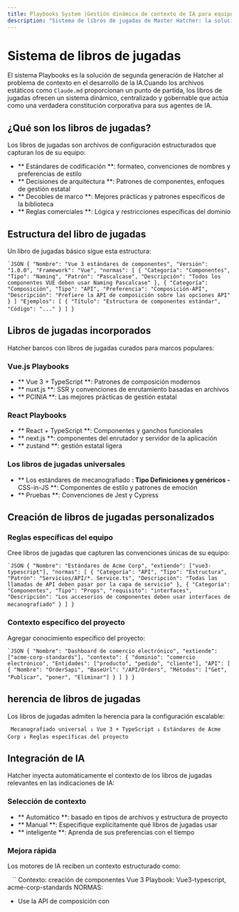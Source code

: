 ```yaml
---
title: Playbooks System |Gestión dinámica de contexto de IA para equipos
description: "Sistema de libros de jugadas de Master Hatcher: la solución de próxima generación para la gestión del contexto de IA.Cree constituciones corporativas dinámicas y gobernables que le enseñen a las decisiones de estándares de codificación y arquitectura de su equipo."
---
```


# Sistema de libros de jugadas

El sistema Playbooks es la solución de segunda generación de Hatcher al problema de contexto en el desarrollo de la IA.Cuando los archivos estáticos como `Claude.md` proporcionan un punto de partida, los libros de jugadas ofrecen un sistema dinámico, centralizado y gobernable que actúa como una verdadera constitución corporativa para sus agentes de IA.

## ¿Qué son los libros de jugadas?

Los libros de jugadas son archivos de configuración estructurados que capturan los de su equipo:

- ** Estándares de codificación **: formateo, convenciones de nombres y preferencias de estilo
- ** Decisiones de arquitectura **: Patrones de componentes, enfoques de gestión estatal
- ** Decobles de marco **: Mejores prácticas y patrones específicos de la biblioteca
- ** Reglas comerciales **: Lógica y restricciones específicas del dominio

## Estructura del libro de jugadas

Un libro de jugadas básico sigue esta estructura:

`` `JSON
{
"Nombre": "Vue 3 estándares de componentes",
"Versión": "1.0.0",
"Framework": "Vue",
"normas": [
{
"Categoría": "Componentes",
"Tipo": "Naming",
"Patrón": "Pascalcase",
"Descripción": "Todos los componentes VUE deben usar Naming Pascalcase"
},
{
"Categoría": "Composición",
"Tipo": "API",
"Preferencia": "Composición-API",
"Descripción": "Prefiere la API de composición sobre las opciones API"
}
]
"Ejemplos": [
{
"Título": "Estructura de componentes estándar",
"Código": "..."
}
]
}
`` `` ``

## Libros de jugadas incorporados

Hatcher barcos con libros de jugadas curados para marcos populares:

### Vue.js Playbooks

- ** Vue 3 + TypeScript **: Patrones de composición modernos
- ** nuxt.js **: SSR y convenciones de enrutamiento basadas en archivos
- ** PCINIA **: Las mejores prácticas de gestión estatal

### React Playbooks

- ** React + TypeScript **: Componentes y ganchos funcionales
- ** next.js **: componentes del enrutador y servidor de la aplicación
- ** zustand **: gestión estatal ligera

### Los libros de jugadas universales

- ** Los estándares de mecanografiado **: Tipo Definiciones y genéricos
-** CSS-in-JS **: Componentes de estilo y patrones de emoción
- ** Pruebas **: Convenciones de Jest y Cypress

## Creación de libros de jugadas personalizados

### Reglas específicas del equipo

Cree libros de jugadas que capturen las convenciones únicas de su equipo:

`` `JSON
{
"Nombre": "Estándares de Acme Corp",
"extiende": ["vue3-typescript"],
"normas": [
{
"Categoría": "API",
"Tipo": "Estructura",
"Patrón": "Servicios/API/*. Service.ts",
"Descripción": "Todas las llamadas de API deben pasar por la capa de servicio"
},
{
"Categoría": "Componentes",
"Tipo": "Props",
"requisito": "interfaces",
"Descripción": "Los accesorios de componentes deben usar interfaces de mecanografiado"
}
]
}
`` `` ``

### Contexto específico del proyecto

Agregar conocimiento específico del proyecto:

`` `JSON
{
"Nombre": "Dashboard de comercio electrónico",
"extiende": ["acme-corp-standards"],
"contexto": {
"dominio": "comercio electrónico",
"Entidades": ["producto", "pedido", "cliente"],
"API": [
{
"Nombre": "OrderSapi",
"BaseUrl": "/API/Orders",
"Métodos": ["Get", "Publicar", "poner", "Eliminar"]
}
]
}
}
`` `` ``

## herencia de libros de jugadas

Los libros de jugadas admiten la herencia para la configuración escalable:

`` `` ``
Mecanografiado universal
↓
Vue 3 + TypeScript
↓
Estándares de Acme Corp
↓
Reglas específicas del proyecto
`` `` ``

## Integración de IA

Hatcher inyecta automáticamente el contexto de los libros de jugadas relevantes en las indicaciones de IA:

### Selección de contexto

- ** Automático **: basado en tipos de archivos y estructura de proyecto
- ** Manual **: Especifique explícitamente qué libros de jugadas usar
- ** inteligente **: Aprenda de sus preferencias con el tiempo

### Mejora rápida

Los motores de IA reciben un contexto estructurado como:

`` `` ``
Contexto: creación de componentes Vue 3
Playbook: Vue3-typescript, acme-corp-standards
NORMAS:
- Use la API de composición con <Script Setup>
- Los accesorios deben usar interfaces de mecanografiado
- Los componentes deben ser Pascalcase
- Las llamadas de API pasan por la capa de servicio
`` `` ``

## mercado y compartir

### Playbooks comunitarios

Explorar e instalar libros de jugadas creados por la comunidad:

- ** Marco específico **: Patrones optimizados para bibliotecas populares
- ** ESPECÍTICO DE LA INDURSIÓN **: Conocimiento de dominio para diferentes sectores
-** probado en equipo **: Convenciones del mundo real de proyectos exitosos

### Publicar tus libros de jugadas

Comparta la experiencia de su equipo:

`` `Bash
Hatcher Playbook Publicar los estándares acme-corp
`` `` ``

### Administración de versiones

- ** Versiones semánticas **: Cambios de seguimiento y compatibilidad
- ** Notificaciones de actualización **: Manténgase actualizado con las mejoras de la comunidad
- ** Soporte de reversión **: Revertir de forma segura actualizaciones problemáticas

## Configuración

### Libros de jugadas globales

Establecer libros de jugadas predeterminados para todos los proyectos:

`` `JSON
{
"GlobalPlaybooks": ["TypeScript-Standards", "Git-Conventions"]
}
`` `` ``

### Anulación del proyecto

Especifique los libros de jugadas específicos del proyecto en `hatcher.config.json`:

`` `JSON
{
"Playbooks": ["Vue3-Typescript", "Team-Standards", "./custom-playbook.json"]
}
`` `` ``

### Carga condicional

Cargue diferentes libros de jugadas basados ​​en el contexto:

`` `JSON
{
"condicional": {
"**/*. Test.ts": ["Testing-Standards"],
"src/componentes/**": ["componente-standards"],
"Src/API/**": ["API-Standards"]
}
}
`` `` ``

## Las mejores prácticas

### Empiece simple

Comience con los conceptos básicos del marco y agregue gradualmente las reglas específicas del equipo:

1. ** Instalar el libro de jugadas del marco **: Obtenga una cobertura del 80% al instante
2. ** Agregar reglas de equipo **: capturar convenciones únicas
3. ** Refina con el tiempo **: Actualización basada en un uso real

### Manténgalo actualizado

- ** Reseñas regulares **: actualizar los libros de jugadas a medida que evolucionan los patrones
- ** Comentarios del equipo **: Involucre a todo el equipo en el mantenimiento del libro de jugadas
- ** Control de la versión **: rastrear los cambios en el libro de jugadas junto con el código

### Impacto de medida

- ** Métricas de consistencia **: Seguimiento de la adhesión a patrones definidos
- ** Mejoras de velocidad **: Medir ganancias de velocidad de desarrollo
- ** Indicadores de calidad **: monitorear la retroalimentación de revisión del código reducido

## Características futuras

### Libros de jugadas generados por AI

Genere automáticamente los libros de jugadas analizando las bases de código existentes.

### Validación en tiempo real

Comentarios en vivo mientras codifica, asegurando el cumplimiento del libro de jugadas.

### Colaboración del equipo

Flujos de trabajo de edición y aprobación de colaboración para actualizaciones de libros de jugadas.

El sistema de libros de jugadas transforma la IA de un generador de código genérico en un miembro especializado de su equipo que comprende sus requisitos y convenciones exactos.

<Pagecta
title = "Crea tu primer libro de jugadas"
subtitle = "Transformar IA en un miembro de equipo especializado que sigue sus estándares exactos"
Buttontext = "Comience a construir libros de jugadas"
buttonlink = "/started"
buttonstyle = "secundario"
Puente = "Tus patrones. Tus estándares. Aplicado constantemente".
/>